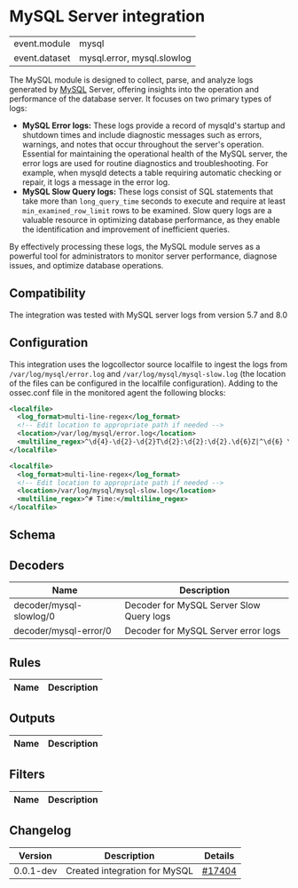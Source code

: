 # MySQL Server integration


|   |   |
|---|---|
| event.module | mysql |
| event.dataset | mysql.error, mysql.slowlog |

The MySQL module is designed to collect, parse, and analyze logs generated by [MySQL](https://dev.mysql.com/) Server, offering insights into the operation and performance of the database server. It focuses on two primary types of logs:
  - **MySQL Error logs:** These logs provide a record of mysqld's startup and shutdown times and include diagnostic messages such as errors, warnings, and notes that occur throughout the server's operation. Essential for maintaining the operational health of the MySQL server, the error logs are used for routine diagnostics and troubleshooting. For example, when mysqld detects a table requiring automatic checking or repair, it logs a message in the error log.
  - **MySQL Slow Query logs:** These logs consist of SQL statements that take more than `long_query_time` seconds to execute and require at least `min_examined_row_limit` rows to be examined. Slow query logs are a valuable resource in optimizing database performance, as they enable the identification and improvement of inefficient queries.

By effectively processing these logs, the MySQL module serves as a powerful tool for administrators to monitor server performance, diagnose issues, and optimize database operations.


## Compatibility

The integration was tested with MySQL server logs from version 5.7 and 8.0

## Configuration

This integration uses the logcollector source localfile to ingest the logs from `/var/log/mysql/error.log` and `/var/log/mysql/mysql-slow.log` (the location of the files can be configured in the localfile configuration).
Adding to the ossec.conf file in the monitored agent the following blocks:

```xml
<localfile>
  <log_format>multi-line-regex</log_format>
  <!-- Edit location to appropriate path if needed -->
  <location>/var/log/mysql/error.log</location>
  <multiline_regex>^\d{4}-\d{2}-\d{2}T\d{2}:\d{2}:\d{2}.\d{6}Z|^\d{6} \d{2}:\d{2}:\d{2}</multiline_regex>
</localfile>

<localfile>
  <log_format>multi-line-regex</log_format>
  <!-- Edit location to appropriate path if needed -->
  <location>/var/log/mysql/mysql-slow.log</location>
  <multiline_regex>^# Time:</multiline_regex>
</localfile>
```


## Schema

## Decoders

| Name | Description |
|---|---|
| decoder/mysql-slowlog/0 | Decoder for MySQL Server Slow Query logs |
| decoder/mysql-error/0 | Decoder for MySQL Server error logs |
## Rules

| Name | Description |
|---|---|
## Outputs

| Name | Description |
|---|---|
## Filters

| Name | Description |
|---|---|
## Changelog

| Version | Description | Details |
|---|---|---|
| 0.0.1-dev | Created integration for MySQL | [#17404](https://github.com/wazuh/wazuh/pull/17404) |
